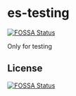 # es-testing
[![FOSSA Status](https://app.fossa.com/api/projects/git%2Bgithub.com%2Falexloetscher95%2Fes-testing.svg?type=shield)](https://app.fossa.com/projects/git%2Bgithub.com%2Falexloetscher95%2Fes-testing?ref=badge_shield)

Only for testing


## License
[![FOSSA Status](https://app.fossa.com/api/projects/git%2Bgithub.com%2Falexloetscher95%2Fes-testing.svg?type=large)](https://app.fossa.com/projects/git%2Bgithub.com%2Falexloetscher95%2Fes-testing?ref=badge_large)